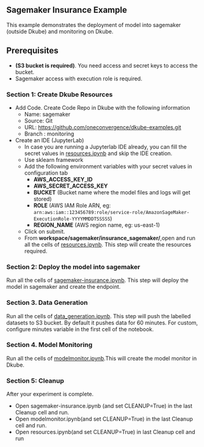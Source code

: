 ## Sagemaker Insurance Example
This example demonstrates the deployment of model into sagemaker (outside Dkube) and monitoring on Dkube.
## Prerequisites
- **(S3 bucket is required)**. You need access and secret keys to access the bucket.
- Sagemaker access with execution role is required.

### Section 1: Create Dkube Resources
- Add Code. Create Code Repo in Dkube with the following information
  -  Name: sagemaker
  -  Source: Git
  -  URL: https://github.com/oneconvergence/dkube-examples.git
  -  Branch : monitoring
- Create an IDE (JupyterLab)
   - In case you are running a Jupyterlab IDE already, you can fill the secret values in [resources.ipynb](https://github.com/oneconvergence/dkube-examples/tree/monitoring/insurance_sagemaker/resources.ipynb) and skip the IDE creation.
   - Use sklearn framework
   - Add the following environment variables with your secret values in configuration tab
       - **AWS_ACCESS_KEY_ID**
       - **AWS_SECRET_ACCESS_KEY** 
       - **BUCKET** (Bucket name where the model files and logs will get stored)
       - **ROLE** (AWS IAM Role ARN, eg: `arn:aws:iam::123456789:role/service-role/AmazonSageMaker-ExecutionRole-YYYYMMDDTSSSSS`)
       - **REGION_NAME** (AWS region name, eg: us-east-1)
   - Click on submit.
   - From **workspace/sagemaker/insurance_sagemaker/**,open and run all the cells of [resources.ipynb](https://github.com/oneconvergence/dkube-examples/tree/monitoring/insurance_sagemaker/resources.ipynb). This step will create the resources required.

### Section 2: Deploy the model into sagemaker 
Run all the cells of [sagemaker-insurance.ipynb](https://github.com/oneconvergence/dkube-examples/tree/monitoring/insurance_sagemaker/sagemaker-insurance.ipynb). This step will deploy the model in sagemaker and create the endpoint.
### Section 3. Data Generation
Run all the cells of [data_generation.ipynb](https://github.com/oneconvergence/dkube-examples/tree/monitoring/insurance_sagemaker/data_generation.ipynb). This step will push the labelled datasets to S3 bucket. By default it pushes data for 60 minutes. For custom, configure minutes variable in the first cell of the notebook.
### Section 4. Model Monitoring
Run all the cells of [modelmonitor.ipynb](https://github.com/oneconvergence/dkube-examples/tree/monitoring/insurance_sagemaker/modelmonitor.ipynb).This will create the model monitor in Dkube.
### Section 5: Cleanup
 After your experiment is complete.
- Open sagemaker-insurance.ipynb (and set CLEANUP=True) in the last Cleanup cell and run.
-  Open modelmonitor.ipynb(and set CLEANUP=True) in the last Cleanup cell and run.
-  Open resources.ipynb(and set CLEANUP=True) in last Cleanup cell and run
